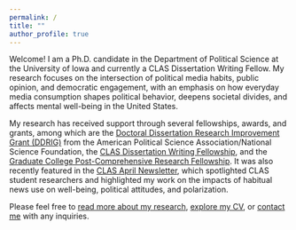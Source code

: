 ```yaml
---
permalink: /
title: ""
author_profile: true
---
```


Welcome! I am a Ph.D. candidate in the Department of Political Science at the University of Iowa and currently a CLAS Dissertation Writing Fellow. My research focuses on the intersection of political media habits, public opinion, and democratic engagement, with an emphasis on how everyday media consumption shapes political behavior, deepens societal divides, and affects mental well-being in the United States.

My research has received support through several fellowships, awards, and grants, among which are the [Doctoral Dissertation Research Improvement Grant (DDRIG)](https://apsanet.org/programs/doctoral-dissertation-research-improvement-grants/) from the American Political Science Association/National Science Foundation, the [CLAS Dissertation Writing Fellowship](https://clas.uiowa.edu/academics/graduate-education/funding/clas-dissertation-writing-fellowships#accordion-item-4266-0), and the [Graduate College Post-Comprehensive Research Fellowship](https://grad.uiowa.edu/funding/fellowships/post-comp). It was also recently featured in the [CLAS April Newsletter](https://clas.uiowa.edu/news/2025/04/meet-these-clas-student-researchers?utm_medium=email&utm_content=Meet+these+CLAS+student+researchers&utm_source=d.clas.webservices&utm_campaign=Research+Resource&utm_id=1109169277.1416865768), which spotlighted CLAS student researchers and highlighted my work on the impacts of habitual news use on well-being, political attitudes, and polarization.

Please feel free to [read more about my research](/publications/), [explore my CV](/Gerot_Simal_CV.pdf), or [contact me](mailto:simal-gerot@uiowa.edu) with any inquiries.







